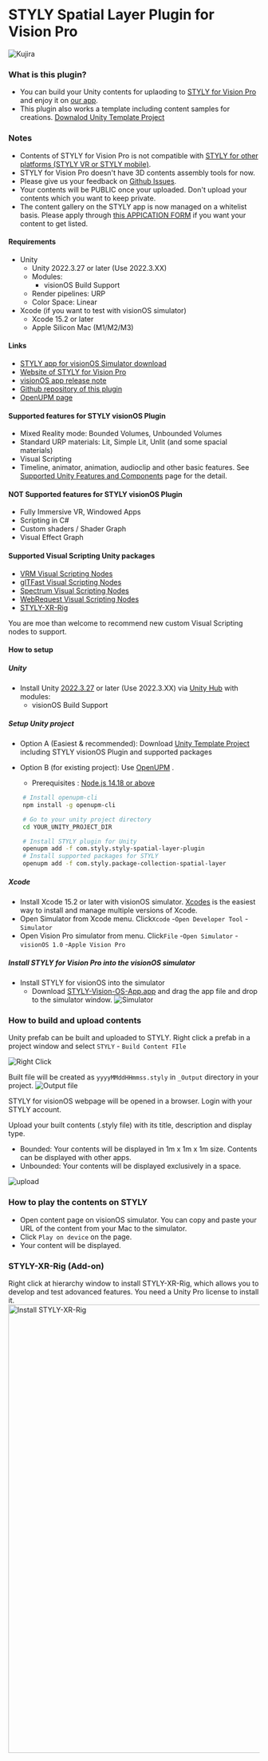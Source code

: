 # STYLY Spatial Layer Plugin for Vision Pro

![Kujira](https://github.com/styly-dev/STYLY-visionOS-Plugin/assets/387880/f8c5a959-ef49-4ed3-b06b-db367624766f)

### What is this plugin?
* You can build your Unity contents for uplaoding to [STYLY for Vision Pro](https://spatial-layer.styly.cc/) and enjoy it on [our app](https://apps.apple.com/us/app/styly-for-vision-pro/id6475184828).
* This plugin also works a template including content samples for creations. [Downalod Unity Template Project](https://api.github.com/repos/styly-dev/STYLY-visionOS-Plugin/zipball/) 

### Notes
* Contents of STYLY for Vision Pro is not compatible with [STYLY for other platforms (STYLY VR or STYLY mobile)](https://gallery.styly.cc/). 
* STYLY for Vision Pro doesn't have 3D contents assembly tools for now.
* Please give us your feedback on [Github Issues](https://github.com/styly-dev/STYLY-Spatial-Layer-Plugin/issues).  
* Your contents will be PUBLIC once your uploaded. Don't upload your contents which you want to keep private. 
* The content gallery on the STYLY app is now managed on a whitelist basis. Please apply through [this APPICATION FORM](https://docs.google.com/forms/d/e/1FAIpQLSd6eK_mo6ECXy-fLZP53xkz9e6t-B_au_PSCE0eafIB0u86GQ/viewform) if you want your content to get listed.

#### Requirements

* Unity
  * Unity 2022.3.27 or later (Use 2022.3.XX)
  * Modules:
    * visionOS Build Support
  * Render pipelines: URP
  * Color Space: Linear
* Xcode (if you want to test with visionOS simulator)
  * Xcode 15.2 or later
  * Apple Silicon Mac (M1/M2/M3)

#### Links
* [STYLY app for visionOS Simulator download](https://drive.google.com/uc?export=download&id=1GR4Xw14_gMSG_fW7dyXPoTyFde4D6Vwz)
* [Website of STYLY for Vision Pro](https://spatial-layer.styly.cc/)
* [visionOS app release note](https://github.com/styly-dev/STYLY-Spatial-Layer-Plugin/wiki/STYLY-for-Vision-Pro-Release-Notes)
* [Github repository of this plugin](https://github.com/styly-dev/STYLY-Spatial-Layer-Plugin/)
* [OpenUPM page](https://openupm.com/packages/com.styly.styly-spatial-layer-plugin/)

#### Supported features for STYLY visionOS Plugin

* Mixed Reality mode: Bounded Volumes, Unbounded Volumes
* Standard URP materials: Lit, Simple Lit, Unlit (and some spacial materials)
* Visual Scripting
* Timeline, animator, animation, audioclip and other basic features. See [Supported Unity Features and Components](https://docs.unity3d.com/Packages/com.unity.polyspatial.visionos@1.2/manual/SupportedFeatures.html) page for the detail.

#### **NOT** Supported features for STYLY visionOS Plugin

* Fully Immersive VR, Windowed Apps
* Scripting in C#
* Custom shaders / Shader Graph
* Visual Effect Graph

#### Supported Visual Scripting Unity packages

* [VRM Visual Scripting Nodes](https://openupm.com/packages/com.from2001.vrm-visualscripting-nodes/)
* [glTFast Visual Scripting Nodes](https://openupm.com/packages/com.from2001.gltfast-visualscripting-nodes/)
* [Spectrum Visual Scripting Nodes](https://openupm.com/packages/com.from2001.spectrum-visualscripting-nodes/)
* [WebRequest Visual Scripting Nodes](https://openupm.com/packages/com.styly.webrequest-visualscripting-nodes/)
* [STYLY-XR-Rig](https://openupm.com/packages/com.styly.styly-xr-rig/)

You are moe than welcome to recommend new custom Visual Scripting nodes to support.

#### How to setup

##### Unity
* Install Unity [2022.3.27](https://unity.com/ja/releases/editor/whats-new/2022.3.27) or later (Use 2022.3.XX) via [Unity Hub](https://unity.com/unity-hub) with modules:
  * visionOS Build Support

##### Setup Unity project

  * Option A (Easiest & recommended): Download [Unity Template Project](https://api.github.com/repos/styly-dev/STYLY-visionOS-Plugin/zipball/) including STYLY visionOS Plugin and supported packages

  * Option B (for existing project): Use [OpenUPM](https://openupm.com/packages/com.styly.styly-spatial-layer-plugin/) .
    * Prerequisites : [Node.js 14.18 or above](https://nodejs.org/en/download/)

```sh
    # Install openupm-cli
    npm install -g openupm-cli

    # Go to your unity project directory
    cd YOUR_UNITY_PROJECT_DIR

    # Install STYLY plugin for Unity
    openupm add -f com.styly.styly-spatial-layer-plugin
    # Install supported packages for STYLY
    openupm add -f com.styly.package-collection-spatial-layer
```

##### Xcode
* Install Xcode 15.2 or later with visionOS simulator. [Xcodes](https://www.xcodes.app/) is the easiest way to install and manage multiple versions of Xcode.
* Open Simulator from Xcode menu. Click`Xcode` -`Open Developer Tool` -`Simulator`
* Open Vision Pro simulator from menu. Click`File` -`Open Simulator` -`visionOS 1.0` -`Apple Vision Pro`

##### Install STYLY for Vision Pro into the visionOS simulator
* Install STYLY for visionOS into the simulator
  * Download [STYLY-Vision-OS-App.app](https://drive.google.com/uc?export=download&id=1GR4Xw14_gMSG_fW7dyXPoTyFde4D6Vwz) and drag the app file and drop to the simulator window.
![Simulator](https://github.com/styly-dev/PolySpatial_VisualScriptingNodes/assets/387880/0e2da2ad-f45c-4452-b71e-9339ade58fd6)

### How to build and upload contents

Unity prefab can be built and uploaded to STYLY. Right click a prefab in a project window and select `STYLY` - `Build Content FIle`

![Right Click](https://github.com/styly-dev/PolySpatial_VisualScriptingNodes/assets/387880/bb5b85d5-4106-4561-aeca-cc8a5297c5cd)

Built file will be created as `yyyyMMddHHmmss.styly` in `_Output` directory in your project.
![Output file](https://github.com/styly-dev/PolySpatial_VisualScriptingNodes/assets/387880/555c708b-787c-48a6-ba93-13c168643f44)

STYLY for visionOS webpage will be opened in a browser. Login with your STYLY account.

Upload your built contents (.styly file) with its title, description and display type.
* Bounded: Your contents will be displayed in 1m x 1m x 1m size. Contents can be displayed with other apps.
* Unbounded: Your contents will be displayed exclusively in a space.

![upload](https://github.com/user-attachments/assets/409abb21-b1f5-49a4-9a7a-c17f2e3bcd5d)

### How to play the contents on STYLY

* Open content page on visionOS simulator. You can copy and paste your URL of the content from your Mac to the simulator.
* Click `Play on device` on the page.
* Your content will be displayed.

### STYLY-XR-Rig (Add-on)

Right click at hierarchy window to install STYLY-XR-Rig, which allows you to develop and test adovanced features. You need a Unity Pro license to install it.
<img width="898" alt="Install STYLY-XR-Rig" src="https://github.com/styly-dev/STYLY-Spatial-Layer-Plugin/assets/387880/4d9e6ec2-da84-4dee-a9c9-4b062a46ba1f">


